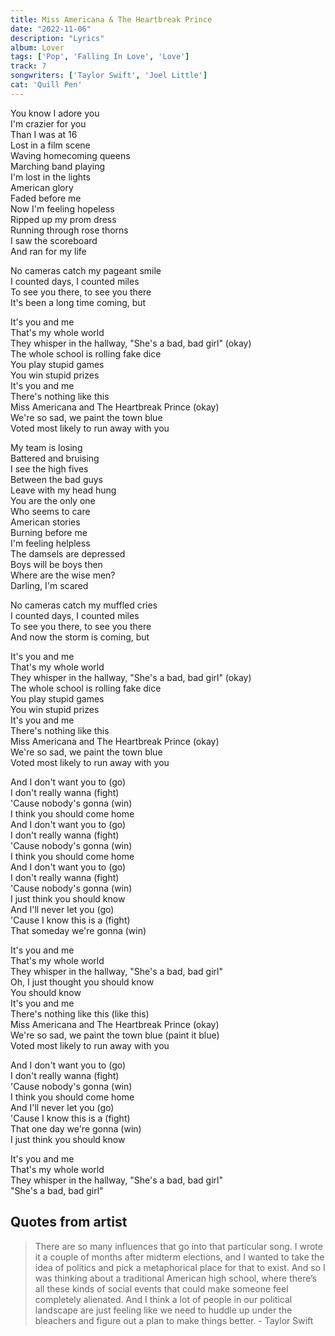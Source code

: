 ```yaml
---
title: Miss Americana & The Heartbreak Prince
date: "2022-11-06"
description: "Lyrics"
album: Lover
tags: ['Pop', 'Falling In Love', 'Love']
track: 7
songwriters: ['Taylor Swift', 'Joel Little']
cat: 'Quill Pen'
---
```

<p className="verse-one">
You know I adore you <br />
I'm crazier for you <br />
Than I was at 16 <br />
Lost in a film scene <br />
Waving homecoming queens <br />
Marching band playing <br />
I'm lost in the lights <br />
American glory <br />
Faded before me <br />
Now I'm feeling hopeless <br />
Ripped up my prom dress <br />
Running through rose thorns <br />
I saw the scoreboard <br />
And ran for my life <br />
</p>
<p className="pre-chorus">
No cameras catch my pageant smile <br />
I counted days, I counted miles <br />
To see you there, to see you there <br />
It's been a long time coming, but <br />
</p>
<p className="chorus">
It's you and me <br />
That's my whole world <br />
They whisper in the hallway, "She's a bad, bad girl" (okay) <br />
The whole school is rolling fake dice <br />
You play stupid games <br />
You win stupid prizes <br />
It's you and me <br />
There's nothing like this <br />
Miss Americana and The Heartbreak Prince (okay) <br />
We're so sad, we paint the town blue <br />
Voted most likely to run away with you <br />
</p>
<p className="verse-two">
My team is losing <br />
Battered and bruising <br />
I see the high fives <br />
Between the bad guys <br />
Leave with my head hung <br />
You are the only one <br />
Who seems to care <br />
American stories <br />
Burning before me <br />
I'm feeling helpless <br />
The damsels are depressed <br />
Boys will be boys then <br />
Where are the wise men? <br />
Darling, I'm scared <br />
</p>
<p className="pre-chorus">
No cameras catch my muffled cries <br />
I counted days, I counted miles <br />
To see you there, to see you there <br />
And now the storm is coming, but <br />
</p>
<p className="chorus">
It's you and me <br />
That's my whole world <br />
They whisper in the hallway, "She's a bad, bad girl" (okay) <br />
The whole school is rolling fake dice <br />
You play stupid games <br />
You win stupid prizes <br />
It's you and me <br />
There's nothing like this <br />
Miss Americana and The Heartbreak Prince (okay) <br />
We're so sad, we paint the town blue <br />
Voted most likely to run away with you <br />
</p>
<p className="bridge">
And I don't want you to (go) <br />
I don't really wanna (fight) <br />
'Cause nobody's gonna (win) <br />
I think you should come home <br />
And I don't want you to (go) <br />
I don't really wanna (fight) <br />
'Cause nobody's gonna (win) <br />
I think you should come home <br />
And I don't want you to (go) <br />
I don't really wanna (fight) <br />
'Cause nobody's gonna (win) <br />
I just think you should know <br />
And I'll never let you (go) <br />
'Cause I know this is a (fight) <br />
That someday we're gonna (win) <br />
</p>
<p className="chorus">
It's you and me <br />
That's my whole world <br />
They whisper in the hallway, "She's a bad, bad girl" <br />
Oh, I just thought you should know <br />
You should know <br />
It's you and me <br />
There's nothing like this (like this) <br />
Miss Americana and The Heartbreak Prince (okay) <br />
We're so sad, we paint the town blue (paint it blue) <br />
Voted most likely to run away with you <br />
</p>
<p className="post-chorus">
And I don't want you to (go) <br />
I don't really wanna (fight) <br />
'Cause nobody's gonna (win) <br />
I think you should come home <br />
And I'll never let you (go) <br />
'Cause I know this is a (fight) <br />
That one day we're gonna (win) <br />
I just think you should know <br />
</p>
<p className="outro">
It's you and me <br />
That's my whole world <br />
They whisper in the hallway, "She's a bad, bad girl" <br />
"She's a bad, bad girl" <br />
</p>



## Quotes from artist

<blockquote>
There are so many influences that go into that particular song. I wrote it a couple of months after midterm elections, and I wanted to take the idea of politics and pick a metaphorical place for that to exist. And so I was thinking about a traditional American high school, where there’s all these kinds of social events that could make someone feel completely alienated. And I think a lot of people in our political landscape are just feeling like we need to huddle up under the bleachers and figure out a plan to make things better. - Taylor Swift
</blockquote>
